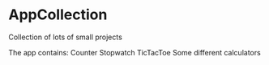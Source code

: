 # AppCollection
Collection of lots of small projects

The app contains:
Counter
Stopwatch
TicTacToe
Some different calculators
